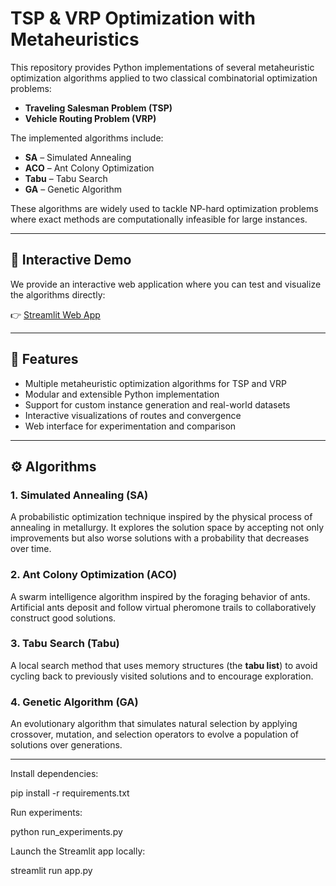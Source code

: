 # TSP & VRP Optimization with Metaheuristics

This repository provides Python implementations of several metaheuristic optimization algorithms applied to two classical combinatorial optimization problems:

- **Traveling Salesman Problem (TSP)**  
- **Vehicle Routing Problem (VRP)**

The implemented algorithms include:

- **SA** – Simulated Annealing  
- **ACO** – Ant Colony Optimization  
- **Tabu** – Tabu Search  
- **GA** – Genetic Algorithm  

These algorithms are widely used to tackle NP-hard optimization problems where exact methods are computationally infeasible for large instances.

---

## 🔗 Interactive Demo

We provide an interactive web application where you can test and visualize the algorithms directly:  

👉 [Streamlit Web App](https://wyw021214-smart-decision-mini-project-app-streamlit-q6qsmm.streamlit.app/)

---

## 📂 Features

- Multiple metaheuristic optimization algorithms for TSP and VRP
- Modular and extensible Python implementation
- Support for custom instance generation and real-world datasets
- Interactive visualizations of routes and convergence
- Web interface for experimentation and comparison

---

## ⚙️ Algorithms

### 1. Simulated Annealing (SA)
A probabilistic optimization technique inspired by the physical process of annealing in metallurgy. It explores the solution space by accepting not only improvements but also worse solutions with a probability that decreases over time.

### 2. Ant Colony Optimization (ACO)
A swarm intelligence algorithm inspired by the foraging behavior of ants. Artificial ants deposit and follow virtual pheromone trails to collaboratively construct good solutions.

### 3. Tabu Search (Tabu)
A local search method that uses memory structures (the **tabu list**) to avoid cycling back to previously visited solutions and to encourage exploration.

### 4. Genetic Algorithm (GA)
An evolutionary algorithm that simulates natural selection by applying crossover, mutation, and selection operators to evolve a population of solutions over generations.

---

Install dependencies:

pip install -r requirements.txt


Run experiments:

python run_experiments.py


Launch the Streamlit app locally:

streamlit run app.py

